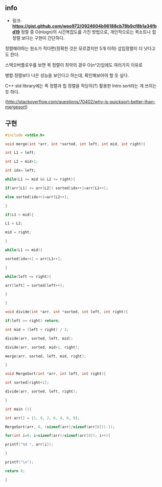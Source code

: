 ## info
- 링크: **https://gist.github.com/woo972/0924604b96188cb78b9cf8b1a34fbd19**
정렬 중 O(nlogn)의 시간복잡도를 가진 방법으로, 개인적으로는 퀵소트나 힙정렬 보다는 구현이 간단하다. 

정렬해야하는 원소가 적다면(정확한 것은 모르겠지만 5개 이하) 삽입정렬이 더 낫다고도 한다.

스택오버플로우를 보면 퀵 정렬이 최악의 경우 O(n^2)임에도 여러가지 이유로 

병합 정렬보다 나은 성능을 보인다고 하는데, 확인해보아야 할 듯 싶다.

C++ std library에는 퀵 정렬과 힙 정렬을 적당히(?) 활용한 Intro sort라는 게 쓰이는 듯 하다.

(http://stackoverflow.com/questions/70402/why-is-quicksort-better-than-mergesort)
## 구현
```cpp
#include <stdio.h>

void merge(int *arr, int *sorted, int left, int mid, int right){

int L1 = left;

int L2 = mid+1;

int idx= left;

while(L1 <= mid && L2 <= right){

if(arr[L1] <= arr[L2]) sorted[idx++]=arr[L1++];

else sorted[idx++]=arr[L2++];

}

if(L1 > mid){

L1 = L2;

mid = right;

}

while(L1 <= mid){

sorted[idx++] = arr[L1++];

}

while(left <= right){

arr[left] = sorted[left++];

}

}

void divide(int *arr, int *sorted, int left, int right){

if(left >= right) return;

int mid = (left + right) / 2;

divide(arr, sorted, left, mid);

divide(arr, sorted, mid+1, right);

merge(arr, sorted, left, mid, right);

}

void MergeSort(int *arr, int left, int right){

int sorted[right+1];

divide(arr, sorted, left, right);

}

int main (){

int arr[] = {1, 9, 2, 6, 4, 0, 9};

MergeSort(arr, 0, (sizeof(arr)/sizeof(arr[0]))-1);

for(int i=0; i<sizeof(arr)/sizeof(arr[0]); i++){

printf("%d ", arr[i]);

}

printf("\n");

return 0;

}
```